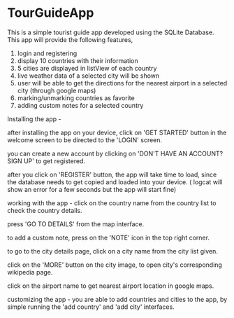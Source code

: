 # TourGuideApp

This is a simple tourist guide app developed using the SQLite Database. 
This app will provide the following features, 
 1. login and registering 
 2. display 10 countries with their information
 3. 5 cities are displayed in listView of each country
 4. live weather data of a selected city will be shown
 5. user will be able to get the directions for the nearest airport in a selected city (through google maps)
 6. marking/unmarking countries as favorite 
 7. adding custom notes for a selected country
 
 
 Installing the app - 
 
 after installing the app on your device, click on 'GET STARTED' button in the welcome screen to be directed to the 'LOGIN' screen.
 
 you can create a new account by clicking on 'DON'T HAVE AN ACCOUNT? SIGN UP' to get registered.
 
 after you click on 'REGISTER' button, the app will take time to load, since the database needs to get copied and loaded into your device. 
 ( logcat will show an error for a few seconds but the app will start fine)
 
 working with the app - 
 click on the country name from the country list to check the country details.
 
 press 'GO TO DETAILS' from the map interface.
 
 to add a custom note, press on the 'NOTE' icon in the top right corner.
 
 to go to the city details page, click on a city name from the city list given.
 
 click on the 'MORE' button on the city image, to open city's corresponding wikipedia page.
 
 click on the airport name to get nearest airport location in google maps.
 
 
 customizing the app - 
 you are able to add countries and cities to the app, by simple running the 'add country' and 'add city' interfaces.
 
